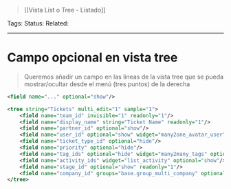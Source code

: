 > [[Vista List o Tree - Listado]]

Tags: 
Status: 
Related: 

___

# Campo opcional en vista tree

> Queremos añadir un campo en las lineas de la vista tree que se pueda mostrar/ocultar desde el menú (tres puntos) de la derecha

```xml
<field name="..." optional="show"/>
```

```xml
<tree string="Tickets" multi_edit="1" sample="1">
	<field name="team_id" invisible="1" readonly="1"/>
	<field name="display_name" string="Ticket Name" readonly="1"/>
	<field name="partner_id" optional="show"/>
	<field name="user_id" optional="show" widget="many2one_avatar_user"/>
	<field name="ticket_type_id" optional="hide"/>
	<field name="priority" optional="hide"/>
	<field name="tag_ids" optional="hide" widget="many2many_tags" options="{'color_field': 'color'}"/>
	<field name="activity_ids" widget="list_activity" optional="show"/>
	<field name="stage_id" optional="show" readonly="1"/>
	<field name="company_id" groups="base.group_multi_company" optional="show" readonly="1"/>
</tree> 
```